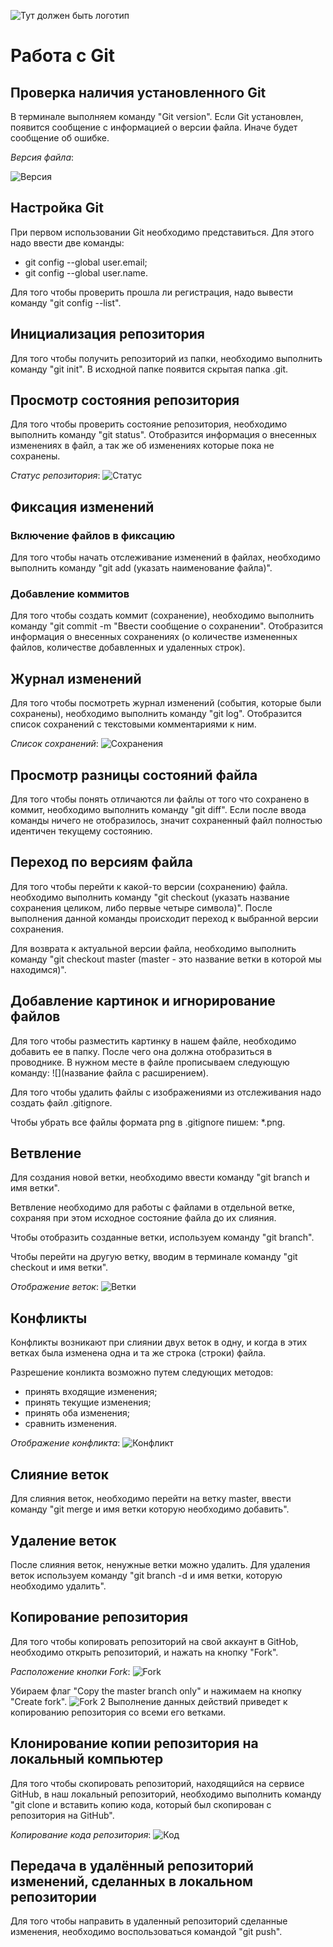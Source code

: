 ![Тут должен быть логотип](git.png)
# Работа с Git
## Проверка наличия установленного Git
В терминале выполняем команду "Git version". Если Git установлен, появится сообщение с информацией о версии файла. Иначе будет сообщение об ошибке.

_Версия файла_:

![Версия](Screenshot_2.png)
## Настройка Git
При первом использовании Git необходимо представиться. Для этого надо ввести две команды: 
* git config --global user.email;
* git config --global user.name.

Для того чтобы проверить прошла ли регистрация, надо вывести команду "git config --list".
## Инициализация репозитория
Для того чтобы получить репозиторий из папки, необходимо выполнить команду "git init". В исходной папке появится скрытая папка .git.

## Просмотр состояния репозитория
Для того чтобы проверить состояние репозитория, необходимо выполнить команду "git status". Отобразится информация о внесенных изменениях в файл, а так же об изменениях которые пока не сохранены.

_Статус репозитория_:
![Статус](Screenshot_4.png)
## Фиксация изменений
### Включение файлов в фиксацию
Для того чтобы начать отслеживание изменений в файлах, необходимо выполнить команду "git add (указать наименование файла)". 
### Добавление коммитов
Для того чтобы создать коммит (сохранение), необходимо выполнить команду "git commit -m "Ввести сообщение о сохранении". Отобразится информация о внесенных сохранениях (о количестве измененных файлов, количестве добавленных и удаленных строк).
## Журнал изменений
Для того чтобы посмотреть журнал изменений (события, которые были сохранены), необходимо выполнить команду "git log". Отобразится список сохранений с текстовыми комментариями к ним.

_Список сохранений_:
![Сохранения](Screenshot_5.png)
## Просмотр разницы состояний файла
Для того чтобы понять отличаются ли файлы от того что сохранено в коммит, необходимо выполнить команду "git diff". Если после ввода команды ничего не отобразилось, значит сохраненный файл полностью идентичен текущему состоянию. 
## Переход по версиям файла
Для того чтобы перейти к какой-то версии (сохранению) файла. необходимо выполнить команду "git checkout (указать название сохранения целиком, либо первые четыре символа)".  После выполнения данной команды происходит переход к выбранной версии сохранения. 

Для возврата к актуальной версии файла, необходимо выполнить команду "git checkout master (master - это название ветки в которой мы находимся)".
## Добавление картинок и игнорирование файлов
Для того чтобы разместить картинку в нашем файле, необходимо добавить ее в папку. После чего она должна отобразиться в проводнике. В нужном месте в файле прописываем следующую команду: ![](название файла с расширением).

Для того чтобы удалить файлы с изображениями из отслеживания надо создать файл .gitignore.

Чтобы убрать все файлы формата png в .gitignore пишем: *.png.

## Ветвление
Для создания новой ветки, необходимо ввести команду "git branch и имя ветки".

Ветвление необходимо для работы с файлами в отдельной ветке, сохраняя при этом исходное состояние файла до их слияния.

Чтобы отобразить созданные ветки, используем команду "git branch". 

Чтобы перейти на другую ветку, вводим в терминале команду "git checkout и имя ветки".

_Отображение веток_:
![Ветки](Screenshot_1.png)

## Конфликты
Конфликты возникают при слиянии двух веток  в одну, и когда в этих ветках была изменена одна и та же строка (строки) файла.

Разрешение конликта возможно путем следующих методов:
* принять входящие изменения;
* принять текущие изменения;
* принять оба изменения;
* сравнить изменения.

_Отображение конфликта_:
![Конфликт](Screenshot_3.png) 

## Слияние веток
Для слияния веток, необходимо перейти на ветку master, ввести команду "git merge и имя ветки которую необходимо добавить".

## Удаление веток
После слияния веток, ненужные ветки можно удалить. Для удаления веток используем команду "git branch -d и имя ветки, которую необходимо удалить".


## Копирование репозитория
Для того чтобы копировать репозиторий на свой аккаунт в GitHob, необходимо открыть репозиторий, и нажать на кнопку "Fork". 

_Расположение кнопки Fork_:
![Fork](Screenshot_15.png) 

Убираем флаг "Copy the master branch only" и нажимаем на кнопку "Create fork".
![Fork 2](Screenshot_16.png) 
Выполнение данных действий приведет к копированию репозитория со всеми его ветками.

## Клонирование копии репозитория на локальный компьютер
Для того чтобы скопировать репозиторий, находящийся на сервисе GitHub, в наш локальный репозиторий, необходимо выполнить команду "git clone и вставить копию кода, который был скопирован с репозитория на GitHub".

_Копирование кода репозитория_:
![Код](Screenshot_17.png) 

## Передача в удалённый репозиторий изменений, сделанных в локальном репозитории
Для того чтобы направить в удаленный репозиторий сделанные изменения, необходимо воспользоваться командой "git push".

## 